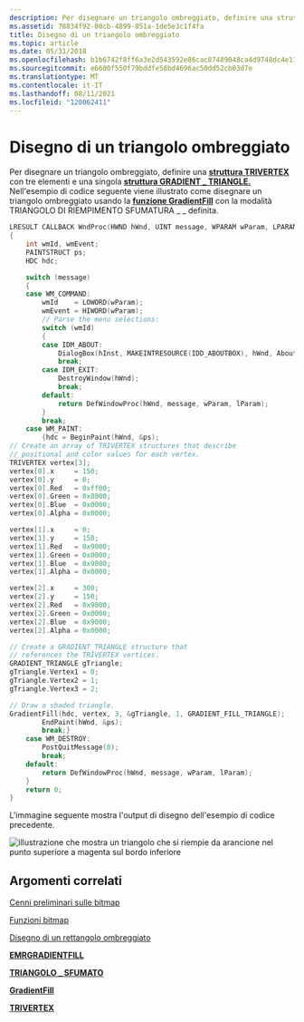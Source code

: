 ```yaml
---
description: Per disegnare un triangolo ombreggiato, definire una struttura TRIVERTEX con tre elementi e una singola struttura GRADIENT \_ TRIANGLE.
ms.assetid: 78834f92-00cb-4899-851a-1de5e3c1f4fa
title: Disegno di un triangolo ombreggiato
ms.topic: article
ms.date: 05/31/2018
ms.openlocfilehash: b1b6742f8ff6a3e2d543592e86cac87489048ca4d9748dc4e111cd4613b2f207
ms.sourcegitcommit: e6600f550f79bddfe58bd4696ac50dd52cb03d7e
ms.translationtype: MT
ms.contentlocale: it-IT
ms.lasthandoff: 08/11/2021
ms.locfileid: "120062411"
---
```

# <a name="drawing-a-shaded-triangle"></a>Disegno di un triangolo ombreggiato

Per disegnare un triangolo ombreggiato, definire una [**struttura TRIVERTEX**](/windows/desktop/api/Wingdi/ns-wingdi-trivertex) con tre elementi e una singola [**struttura GRADIENT \_ TRIANGLE.**](/windows/desktop/api/Wingdi/ns-wingdi-gradient_triangle) Nell'esempio di codice seguente viene illustrato come disegnare un triangolo ombreggiato usando la [**funzione GradientFill**](/windows/desktop/api/WinGdi/nf-wingdi-gradientfill) con la modalità TRIANGOLO DI RIEMPIMENTO SFUMATURA \_ \_ definita.


```C++
LRESULT CALLBACK WndProc(HWND hWnd, UINT message, WPARAM wParam, LPARAM lParam)
{
    int wmId, wmEvent;
    PAINTSTRUCT ps;
    HDC hdc;

    switch (message)
    {
    case WM_COMMAND:
        wmId    = LOWORD(wParam);
        wmEvent = HIWORD(wParam);
        // Parse the menu selections:
        switch (wmId)
        {
        case IDM_ABOUT:
            DialogBox(hInst, MAKEINTRESOURCE(IDD_ABOUTBOX), hWnd, About);
            break;
        case IDM_EXIT:
            DestroyWindow(hWnd);
            break;
        default:
            return DefWindowProc(hWnd, message, wParam, lParam);
        }
        break;
    case WM_PAINT:
        {hdc = BeginPaint(hWnd, &ps);
// Create an array of TRIVERTEX structures that describe
// positional and color values for each vertex.
TRIVERTEX vertex[3];
vertex[0].x     = 150;
vertex[0].y     = 0;
vertex[0].Red   = 0xff00;
vertex[0].Green = 0x8000;
vertex[0].Blue  = 0x0000;
vertex[0].Alpha = 0x0000;

vertex[1].x     = 0;
vertex[1].y     = 150;
vertex[1].Red   = 0x9000;
vertex[1].Green = 0x0000;
vertex[1].Blue  = 0x9000;
vertex[1].Alpha = 0x0000;

vertex[2].x     = 300;
vertex[2].y     = 150; 
vertex[2].Red   = 0x9000;
vertex[2].Green = 0x0000;
vertex[2].Blue  = 0x9000;
vertex[2].Alpha = 0x0000;

// Create a GRADIENT_TRIANGLE structure that
// references the TRIVERTEX vertices.
GRADIENT_TRIANGLE gTriangle;
gTriangle.Vertex1 = 0;
gTriangle.Vertex2 = 1;
gTriangle.Vertex3 = 2;

// Draw a shaded triangle.
GradientFill(hdc, vertex, 3, &gTriangle, 1, GRADIENT_FILL_TRIANGLE);
        EndPaint(hWnd, &ps);
        break;}
    case WM_DESTROY:
        PostQuitMessage(0);
        break;
    default:
        return DefWindowProc(hWnd, message, wParam, lParam);
    }
    return 0;
}
```



L'immagine seguente mostra l'output di disegno dell'esempio di codice precedente.

![illustrazione che mostra un triangolo che si riempie da arancione nel punto superiore a magenta sul bordo inferiore](images/gradientfilltriangle.png)

## <a name="related-topics"></a>Argomenti correlati

<dl> <dt>

[Cenni preliminari sulle bitmap](bitmaps.md)
</dt> <dt>

[Funzioni bitmap](bitmap-functions.md)
</dt> <dt>

[Disegno di un rettangolo ombreggiato](drawing-a-shaded-rectangle.md)
</dt> <dt>

[**EMRGRADIENTFILL**](/windows/win32/api/wingdi/ns-wingdi-emrgradientfill)
</dt> <dt>

[**TRIANGOLO \_ SFUMATO**](/windows/desktop/api/Wingdi/ns-wingdi-gradient_triangle)
</dt> <dt>

[**GradientFill**](/windows/desktop/api/WinGdi/nf-wingdi-gradientfill)
</dt> <dt>

[**TRIVERTEX**](/windows/desktop/api/Wingdi/ns-wingdi-trivertex)
</dt> </dl>

 

 



